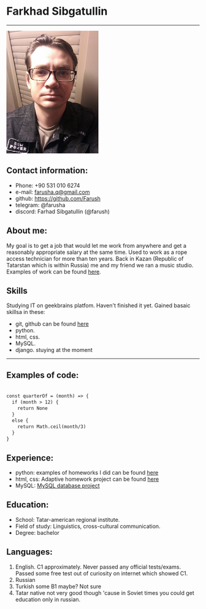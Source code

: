 
# Farkhad Sibgatullin

***

![my image](img/photo_small.jpeg "My photo")

## Contact information:
* Phone: +90 531 010 6274
* e-mail: farusha.q@gmail.com
* github: https://github.com/Farush
* telegram: @farusha
* discord: Farhad  Sibgatullin (@farush)

## About me:
My goal is to get a job that would let me work from anywhere and get a reasonably appropriate salary at the same time. Used to work as a rope access technician for more than ten years. Back in Kazan (Republic of Tatarstan which is within Russia) me and my friend we ran a music studio. Examples of work can be found [here](https://www.youtube.com/results?search_query=%D0%BF%D0%BE%D0%BF%D1%80%D1%8B%D0%B3%D1%83%D0%BD+%D0%B8+%D0%B3%D0%B2%D0%BE%D0%B7%D0%B4%D0%B8).

## Skills
Studying IT on geekbrains platfom. Haven't finished it yet. Gained basaic skillsa in these:
* git, github can be found [here](https://github.com/Farush)
* python. 
* html, css.
* MySQL. 
* django. stuying at the moment

***

## Examples of code:

``` 

const quarterOf = (month) => {
  if (month > 12) {
    return None
  }
  else {
    return Math.ceil(month/3)
  }
}

```

## Experience:

* python: examples of homeworks I did can be found [here](https://github.com/Farush/HomeworkPython)
* html, css: Adaptive homework project can be found [here](https://github.com/Farush/html-css-study-project)
* MySQL: [MySQL database project](https://github.com/Farush/MySQL-Study-Project)

## Education:

- School: Tatar-american regional institute. 
- Field of study: Linguistics, cross-cultural communication.
- Degree: bachelor

## Languages:
1. English. C1 approximately. Never passed any official tests/exams. Passed some free test out of curiosity on internet which showed C1. 
2. Russian
3. Turkish some B1 maybe? Not sure
4. Tatar native not very good though 'cause in Soviet times you could get education only in russian.
